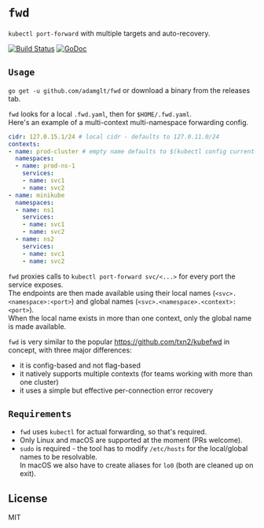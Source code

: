 # `fwd`

`kubectl port-forward` with multiple targets and auto-recovery. 

[![Build Status](https://travis-ci.org/adamglt/fwd.svg?branch=master)](https://travis-ci.org/fmovlex/desprite) [![GoDoc](https://godoc.org/github.com/fmovlex/desprite?status.svg)](https://godoc.org/github.com/fmovlex/desprite)

## `Usage`

`go get -u github.com/adamglt/fwd` or download a binary from the releases tab.

`fwd` looks for a local `.fwd.yaml`, then for `$HOME/.fwd.yaml`.  
Here's an example of a multi-context multi-namespace forwarding config.

```yaml
cidr: 127.0.15.1/24 # local cidr - defaults to 127.0.11.0/24
contexts:
- name: prod-cluster # empty name defaults to $(kubectl config current-context)
  namespaces:
  - name: prod-ns-1
    services:
    - name: svc1
    - name: svc2
- name: minikube
  namespaces:
  - name: ns1
    services:
    - name: svc1
    - name: svc2
  - name: ns2
    services:
    - name: svc1
    - name: svc2

``` 

`fwd` proxies calls to `kubectl port-forward svc/<...>` for every port the service exposes.  
The endpoints are then made available using their local names (`<svc>.<namespace>:<port>`) and global names (`<svc>.<namespace>.<context>:<port>`).  
When the local name exists in more than one context, only the global name is made available.

`fwd` is very similar to the popular https://github.com/txn2/kubefwd in concept, with three major differences:
- it is config-based and not flag-based
- it natively supports multiple contexts (for teams working with more than one cluster)
- it uses a simple but effective per-connection error recovery

## `Requirements`

- `fwd` uses `kubectl` for actual forwarding, so that's required.
- Only Linux and macOS are supported at the moment (PRs welcome). 
- `sudo` is required - the tool has to modify `/etc/hosts` for the local/global names to be resolvable.  
In macOS we also have to create aliases for `lo0` (both are cleaned up on exit).

## License

MIT